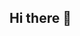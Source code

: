 ## Hi there 👋

<!--
**Yugal-Koirala/Yugal-Koirala** is a ✨ _special_ ✨ repository because its `README.md` (this file) appears on your GitHub profile.

Here are some ideas to get you started:

- 🔭 I’m currently studying.
- 🌱 I’m currently learning ML.
- 👯 I’m looking to collaborate on MERN Platform
- 🤔 I’m looking for help with AI.
- 💬 Ask me about anything.
- 📫 How to reach me: fb me
- 😄 Pronouns: ...
- ⚡ Fun fact: ...
-->
